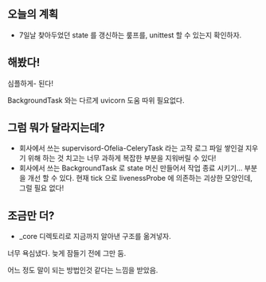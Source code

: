## 오늘의 계획

- 7일날 찾아두었던 state 를 갱신하는 뤂프를, unittest 할 수 있는지 확인하자.

## 해봤다!

심플하게- 된다!

BackgroundTask 와는 다르게 uvicorn 도움 따위 필요없다.

## 그럼 뭐가 달라지는데?

- 회사에서 쓰는 supervisord-Ofelia-CeleryTask 라는 고작 로그 파일 쌓인걸 지우기 위해 하는 것 치고는 너무 과하게 복잡한 부분을 지워버릴 수 있다!
- 회사에서 쓰는 BackgroundTask 로 state 머신 만들어서 작업 종료 시키기... 부분을 개선 할 수 있다. 현재 tick 으로 livenessProbe 에 의존하는 괴상한 모양인데, 그럴 필요 없다!

## 조금만 더?

- _core 디렉토리로 지금까지 알아낸 구조를 옮겨넣자.

너무 욕심냈다. 늦게 잠들기 전에 그만 둠.

어느 정도 말이 되는 방법인것 같다는 느낌을 받았음.
